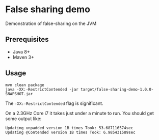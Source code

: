 # False sharing demo
Demonstration of false-sharing on the JVM

## Prerequisites

* Java 8+
* Maven 3+

## Usage

    mvn clean package
    java -XX:-RestrictContended -jar target/false-sharing-demo-1.0.0-SNAPSHOT.jar

The `-XX:-RestrictContended` flag is significant.

On a 2.3GHz Core i7 it takes just under a minute to run. You should get some output like:

    Updating unpadded version 1B times Took: 53.687116574sec
    Updating @Contended version 1B times Took: 6.985431589sec

